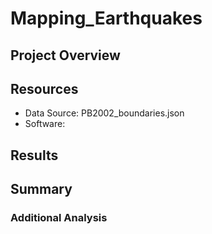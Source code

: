 # Mapping_Earthquakes

## Project Overview


## Resources
- Data Source: PB2002_boundaries.json
- Software: 

## Results


## Summary


### Additional Analysis

